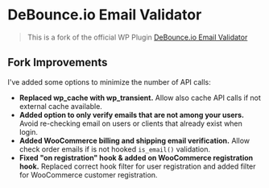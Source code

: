 # DeBounce.io Email Validator

> This is a fork of the official WP Plugin [DeBounce.io Email Validator](https://wordpress.org/plugins/debounce-io-email-validator/)

## Fork Improvements

I've added some options to minimize the number of API calls:

* **Replaced wp_cache with wp_transient.**
Allow also cache API calls if not external cache available.
* **Added option to only verify emails that are not among your users.**
Avoid re-checking email on users or clients that already exist when login.
* **Added WooCommerce billing and shipping email verification.**
Allow check order emails if is not hooked `is_email()` validation.
* **Fixed "on registration" hook & added on WooCommerce registration hook.**
Replaced correct hook filter for user registration and added filter for WooCommerce customer registration.
